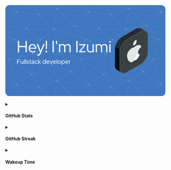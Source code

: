 ![Header](https://github.com/ikx7a/ikx7a/blob/main/Photos/github-header-image.png)

<details>
<summary><h4>GitHub Stats</h4></summary>

<p align="center"> <img src="https://github-readme-stats.vercel.app/api?username=ikx7a&show_icons=true&theme=black" alt="ikx7a" />

</details>

<!--START_SECTION:streak-->
<details>
<summary><h4>GitHub Streak</h4></summary>

[![GitHub Streak](https://streak-stats.demolab.com/?user=ikx7a)](https://github.com/ikx7a)

<!--END_SECTION:streak-->
</details>

<!--START_SECTION:waka-->
<details>
<summary><h4>Wakeup Time</h4></summary>

```
⌚︎ Timezone: Asia/New Delhi
```
</details>
<!--END_SECTION:waka-->
